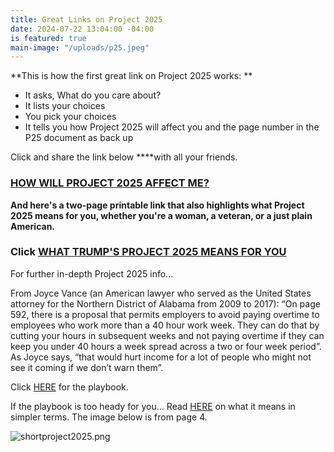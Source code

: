 ```yaml
---
title: Great Links on Project 2025
date: 2024-07-22 13:04:00 -04:00
is featured: true
main-image: "/uploads/p25.jpeg"
---
```


**This is how the first great link on Project 2025 works:
**
* It asks, What do you care about?
* It lists your choices
* You pick your choices
* It tells you how Project 2025 will affect you and the page number in the P25 document as back up 

Click and share the link below ****with all your friends.

### [HOW WILL PROJECT 2025 AFFECT ME?](https://www.25and.me/?topics=)  

**And here's a two-page printable link that also highlights what Project 2025 means for you, whether you're a woman, a veteran, or a just plain American.**

### Click [WHAT TRUMP'S PROJECT 2025 MEANS FOR YOU](hthttps://drive.google.com/file/d/19ejRy8vsMkM9cIH8mnb4tyOrSlrtDsEu/viewtp://)

For further in-depth Project 2025 info...

From Joyce Vance (an American lawyer who served as the United States attorney for the Northern District of Alabama from 2009 to 2017):
“On page 592, there is a proposal that permits employers to avoid paying overtime to employees who work more than a 40 hour work week. They can do that by cutting your hours in subsequent weeks and not paying overtime if they can keep you under 40 hours a week spread across a two or four week period”.  As Joyce says, “that would hurt income for a lot of people who might not see it coming if we don’t warn them”.

Click [HERE](https://static.project2025.org/2025_MandateForLeadership_FULL.pdf) for the playbook. 

If the playbook is too heady for you... Read [HERE](https://democracyforward.org/wp-content/uploads/2024/06/2024-05_Peoples-Guide-Pro-2025.pdf) on what it means in simpler terms. The image below is from page 4.

![shortproject2025.png](/uploads/shortproject2025.png)

